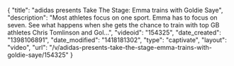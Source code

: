 {
    "title": "adidas presents Take The Stage: Emma trains with Goldie Saye",
    "description": "Most athletes focus on one sport. Emma has to focus on seven. See what happens when she gets the chance to train with top GB athletes Chris Tomlinson and Gol...",
    "videoid": "154325",
    "date_created": "1398106891",
    "date_modified": "1418181302",
    "type": "captivate",
    "layout": "video",
    "url": "\/v\/adidas-presents-take-the-stage-emma-trains-with-goldie-saye\/154325"
}